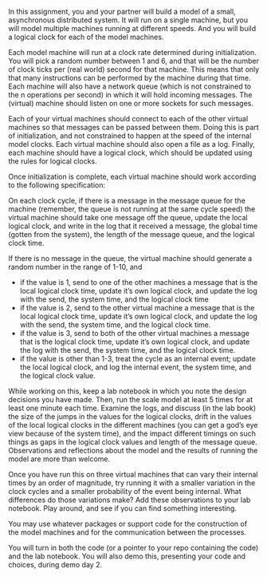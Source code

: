 In this assignment, you and your partner will build a model of a small, asynchronous distributed system. It will run on a single machine, but you will model multiple machines running at different speeds. And you will build a logical clock for each of the model machines.

Each model machine will run at a clock rate determined during initialization. You will pick a random number between 1 and 6, and that will be the number of clock ticks per (real world) second for that machine. This means that only that many instructions can be performed by the machine during that time. Each machine will also have a network queue (which is not constrained to the n operations per second) in which it will hold incoming messages. The (virtual) machine should listen on one or more sockets for such messages.

Each of your virtual machines should connect to each of the other virtual machines so that messages can be passed between them. Doing this is part of initialization, and not constrained to happen at the speed of the internal model clocks. Each virtual machine should also open a file as a log. Finally, each machine should have a logical clock, which should be updated using the rules for logical clocks.

Once initialization is complete, each virtual machine should work according to the following specification:

On each clock cycle, if there is a message in the message queue for the machine (remember, the queue is not running at the same cycle speed) the virtual machine should take one message off the queue, update the local logical clock, and write in the log that it received a message, the global time (gotten from the system), the length of the message queue, and the logical clock time.

If there is no message in the queue, the virtual machine should generate a random number in the range of 1-10, and

- if the value is 1, send to one of the other machines a message that is the local logical clock time, update it’s own logical clock, and update the log with the send, the system time, and the logical clock time
- if the value is 2, send to the other virtual machine a message that is the local logical clock time, update it’s own logical clock, and update the log with the send, the system time, and the logical clock time.
- if the value is 3, send to both of the other virtual machines a message that is the logical clock time, update it’s own logical clock, and update the log with the send, the system time, and the logical clock time.
- if the value is other than 1-3, treat the cycle as an internal event; update the local logical clock, and log the internal event, the system time, and the logical clock value.

While working on this, keep a lab notebook in which you note the design decisions you have made. Then, run the scale model at least 5 times for at least one minute each time. Examine the logs, and discuss (in the lab book) the size of the jumps in the values for the logical clocks, drift in the values of the local logical clocks in the different machines (you can get a god’s eye view because of the system time), and the impact different timings on such things as gaps in the logical clock values and length of the message queue. Observations and reflections about the model and the results of running the model are more than welcome.

Once you have run this on three virtual machines that can vary their internal times by an order of magnitude, try running it with a smaller variation in the clock cycles and a smaller probability of the event being internal. What differences do those variations make? Add these observations to your lab notebook. Play around, and see if you can find something interesting.

You may use whatever packages or support code for the construction of the model machines and for the communication between the processes.

You will turn in both the code (or a pointer to your repo containing the code) and the lab notebook. You will also demo this, presenting your code and choices, during demo day 2.
